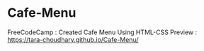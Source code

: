 # Cafe-Menu
FreeCodeCamp : Created Cafe Menu Using HTML-CSS 
Preview : https://tara-choudhary.github.io/Cafe-Menu/
